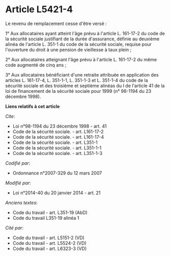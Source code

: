 # Article L5421-4

Le revenu de remplacement cesse d'être versé : 

1° Aux allocataires ayant atteint l'âge prévu à l'article L. 161-17-2 du code de la sécurité sociale justifiant de la durée
d'assurance, définie au deuxième alinéa de l'article L. 351-1 du code de la sécurité sociale, requise pour l'ouverture du
droit à une pension de vieillesse à taux plein ; 

2° Aux allocataires atteignant l'âge prévu à l'article L. 161-17-2 du même code augmenté de cinq ans ; 

3° Aux allocataires bénéficiant d'une retraite attribuée en application des articles L. 161-17-4, L. 351-1-1, L. 351-1-3 et
L. 351-1-4 du code de la sécurité sociale et des troisième et septième alinéas du I de l'article 41 de la loi de financement
de la sécurité sociale pour 1999 (n° 98-1194 du 23 décembre 1998).

**Liens relatifs à cet article**

_Cite_:

  - Loi n°98-1194 du 23 décembre 1998 - art. 41
  - Code de la sécurité sociale. - art. L161-17-2
  - Code de la sécurité sociale. - art. L161-17-4
  - Code de la sécurité sociale. - art. L351-1
  - Code de la sécurité sociale. - art. L351-1-1
  - Code de la sécurité sociale. - art. L351-1-3

_Codifié par_:

  - Ordonnance n°2007-329 du 12 mars 2007

_Modifié par_:

  - Loi n°2014-40 du 20 janvier 2014 - art. 21

_Anciens textes_:

  - Code du travail - art. L351-19 (AbD)
  - Code du travail L351-19 alinéa 1

_Cité par_:

  - Code du travail - art. L5151-2 (VD)
  - Code du travail - art. L5524-2 (VD)
  - Code du travail - art. L6323-3 (VD)
